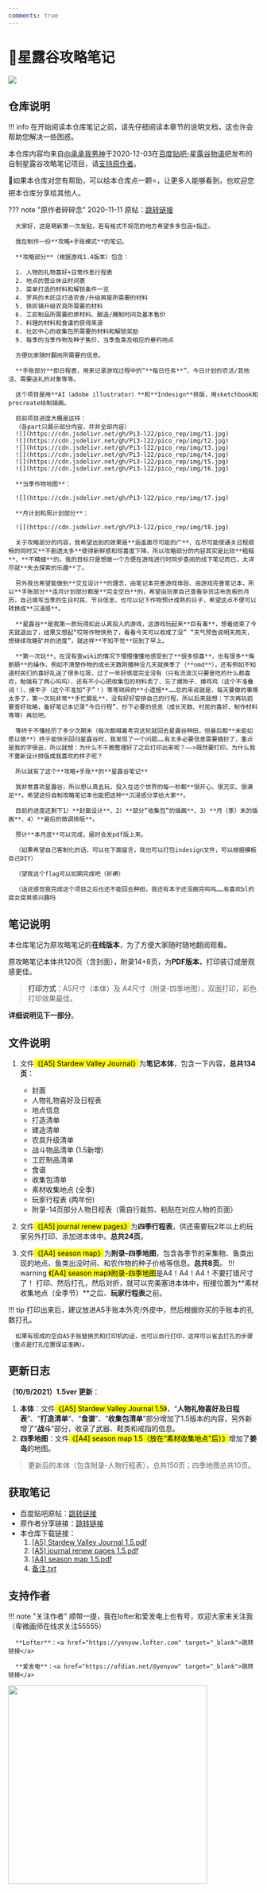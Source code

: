 ```yaml
---
comments: true
---
```


# 📔星露谷攻略笔记

![](https://cdn.jsdelivr.net/gh/Pi3-l22/Stardew_Valley_Image/review.png)

## 仓库说明

!!! info
      在开始阅读本仓库笔记之前，请先仔细阅读本章节的说明文档，这也许会帮助您解决一些困惑。

本仓库内容均来自[@承承我男神](https://tieba.baidu.com/p/7128486926?share=9105&fr=sharewise&see_lz=0&share_from=post&sfc=copy&client_type=2&client_version=12.66.1.2&st=1729069941&is_video=false&unique=F5E59FF8A8BEBAF532557E2BDC16EC6F)于2020-12-03在[百度贴吧-星露谷物语吧](https://jump2.bdimg.com/f?kw=%E6%98%9F%E9%9C%B2%E8%B0%B7%E7%89%A9%E8%AF%AD&ie=utf-8)发布的自制星露谷攻略笔记项目，请[支持原作者](#donate)。

🚀如果本仓库对您有帮助，可以给本仓库点一颗⭐，让更多人能够看到，也欢迎您把本仓库分享给其他人。

??? note "原作者碎碎念"
      2020-11-11 原帖：[跳转链接](https://tieba.baidu.com/p/7082095055?share=9105&fr=sharewise&see_lz=0&share_from=post&sfc=copy&client_type=2&client_version=12.66.1.2&st=1729073343&is_video=false&unique=D0D1D85F8429AE3CC59ED4F7E7763564)

      大家好，这是萌新第一次发贴，若有格式不规范的地方希望多多包涵+指正。

      我在制作一份**攻略+手账模式**的笔记。

      **攻略部分**（根据游戏1.4版本）包含：

      1. 人物的礼物喜好+日常作息行程表
      2. 地点的营业休业时间表
      3. 菜单打造的材料和解锁条件一览
      4. 罗宾的木匠店打造农舍/升级房屋所需要的材料
      5. 铁匠铺升级农具所需要的材料
      6. 工匠制品所需要的原材料、酿造/腌制时间及基本售价
      7. 料理的材料和食谱的获得来源
      8. 社区中心的收集包所需要的材料和解锁奖励
      9. 每季的当季作物及种子售价、当季鱼类及相应的垂钓地点

      方便玩家随时翻阅所需要的信息。

      **手账部分**即日程表，用来记录游戏过程中的“**每日任务**”、今日计划的农活/其他活、需要送礼的对象等等。

      这个项目是用**AI（adobe illustrator）**和**Indesign**排版，用sketchbook和procreate绘制插画。

      目前项目进度大概是这样：
      （各part只展示部分内容，并非全部内容）
      ![](https://cdn.jsdelivr.net/gh/Pi3-l22/pico_rep/img/t1.jpg)
      ![](https://cdn.jsdelivr.net/gh/Pi3-l22/pico_rep/img/t2.jpg)
      ![](https://cdn.jsdelivr.net/gh/Pi3-l22/pico_rep/img/t3.jpg)
      ![](https://cdn.jsdelivr.net/gh/Pi3-l22/pico_rep/img/t4.jpg)
      ![](https://cdn.jsdelivr.net/gh/Pi3-l22/pico_rep/img/t5.jpg)
      ![](https://cdn.jsdelivr.net/gh/Pi3-l22/pico_rep/img/t6.jpg)

      **当季作物地图**：
      
      ![](https://cdn.jsdelivr.net/gh/Pi3-l22/pico_rep/img/t7.jpg)

      **月计划和周计划部分**：

      ![](https://cdn.jsdelivr.net/gh/Pi3-l22/pico_rep/img/t8.jpg)
      
      关于攻略部分的内容，我希望达到的效果是**涵盖面尽可能的广**、在尽可能使通关过程顺畅的同时又**不剧透太多**使得新鲜感和惊喜度下降，所以攻略部分的内容其实是比较**粗糙**、**不精细**的。我的目标只是想做一个方便在游戏进行时同步查阅的线下笔记而已，太详尽就**失去探索的乐趣**了。
      
      另外我也希望能做到**交互设计**的理念，由笔记本完善游戏体验、由游戏完善笔记本，所以**手账部分**连月计划部分都是**完全空白**的，希望由玩家自己查看杂货店布告板的月历，自己填写当季的生日村民、节日信息，也可以记下作物预计成熟的日子，希望这点不便可以转换成**沉浸感**。

      **星露谷**是我第一款玩得如此认真投入的游戏，这游戏玩起来**巨有毒**，想着结束了今天就退出了，结果又想起“哎呀作物快熟了，看看今天可以收成了没” “天气预告说明天雨天，想继续攻略矿井的进度”，就这样**不知不觉**玩到了早上。

      **第一次玩**，在没有查wiki的情况下懵懵懂懂地感受到了**很多惊喜**，也有很多**悔断肠**的操作，例如不清楚作物的成长天数刚播种没几天就换季了（**nmd**），还有例如不知道村民们的喜好乱送了很多垃圾，过了一年好感度完全没有（只有流浪汉只要是吃的什么都喜欢，勉强有了两心呜呜），还有不小心把收集包的材料卖了、忘了摸狗子、摸鸡鸡（这个不准叠词！）、摸牛子（这个不准加“子”！）等等琐碎的**小遗憾**……总的来说就是，每天要做的事情太多了，第一次玩非常**手忙脚乱**，没有好好安排自己的行程，所以后来就想：下次再玩前要查好攻略，备好笔记本记录“今日行程”、抄下必要的信息（成长天数、村民的喜好、制作材料等等）再玩吧。

      等终于不懂经历了多少次期末（每次都喊着考完这轮就回去星露谷种田，但最后都**未能如愿以偿**）终于能快乐回归星露谷时，我发现了一个问题……有太多必要信息需要摘抄了，重点是我的字很丑，所以就想：为什么不干脆整理好了之后打印出来呢？——>既然要打印，为什么我不重新设计排版成我喜欢的样子呢？

      所以就有了这个**攻略+手账**的**星露谷笔记**

      我非常喜欢星露谷，所以想认真去玩，投入在这个世界的每一秒都**很开心、很充实、很满足**。希望这份自制攻略笔记本也能把这种**沉浸感分享给大家**。

      目前的进度还剩下1）**封面设计**、2）**部分“收集包”的插画**、3）**月（季）末的插画**、4）**最后的微调排版**。

      预计**本月底**可以完成，届时会发pdf版上来。

      （如果希望自己客制化的话，可以在下面留言，我也可以打包indesign文件，可以根据模板自己DIY）

      （望我这个flag可以如期完成吧（祈祷）

      （话说感觉我完成这个项目之后也还不能回去种田，我还有本子还没画完呜呜……有喜欢bl的腐女腐男感兴趣吗


## 笔记说明

本仓库笔记为原攻略笔记的**在线版本**，为了方便大家随时随地翻阅观看。

原攻略笔记本体共120页（含封面），附录14+8页，为**PDF版本**，打印装订成册观感更佳。

> **打印方式**：A5尺寸（本体）及 A4尺寸（附录-四季地图），双面打印，彩色打印效果最佳。

**详细说明见下一部分**。


## 文件说明

1. 文件<mark>《[A5] Stardew Valley Journal》</mark>为**笔记本体**，包含一下内容，**总共134页**：
      - 封面
      - 人物礼物喜好及日程表
      - 地点信息
      - 打造清单
      - 建造清单
      - 农具升级清单
      - 战斗物品清单 (1.5新增)
      - 工匠制品清单
      - 食谱
      - 收集包清单
      - 素材收集地点 (全季)
      - 玩家行程表 (两年份)
      - 附录-14页部分人物日程表（需自行裁剪、粘贴在对应人物的页面）

2.  文件<mark>《[A5] journal renew pages》</mark>为**四季行程表**，供还需要玩2年以上的玩家另外打印、添加进本体中。**总共24页**。

3.  文件<mark>《[A4] season map》</mark>为**附录-四季地图**，包含各季节的采集物、鱼类出现的地点、鱼类出没时间、和农作物的种子价格等信息。**总共8页**。
!!! warning
      <mark>《[A4] season map》附录-四季地图</mark>是A4！A4！A4！不要打错尺寸了！ 打印、然后打孔，然后对折，就可以完美塞进本体中，衔接位置为**素材收集地点（全季节）**之后、**玩家行程表**之前。

!!! tip
      打印出来后，建议放进A5手账本外壳/外皮中，然后根据你买的手账本的孔数打孔。

      如果有现成的空白A5手账替换页和打印机的话，也可以自行打印，这样可以省去打孔的步骤（重点是打孔位置保证准确）。

## 更新日志

**（10/9/2021）1.5ver 更新**：

1. **本体**：文件<mark>《[A5] Stardew Valley Journal 1.5》</mark>，“**人物礼物喜好及日程表**”、“**打造清单**”、“**食谱**”、“**收集包清单**”部分增加了1.5版本的内容，另外新增了“**战斗**”部分，收录了武器、鞋类和戒指的信息。
2. **四季地图**：文件<mark>《[A4] season map 1.5（放在“素材收集地点”后）》</mark>增加了**姜岛**的地图。

> 更新后的本体（包含附录-人物行程表），总共150页；四季地图总共10页。

## 获取笔记

- 百度贴吧原帖：[跳转链接](https://tieba.baidu.com/p/7128486926?share=9105&fr=sharewise&see_lz=0&share_from=post&sfc=copy&client_type=2&client_version=12.66.1.2&st=1729069941&is_video=false&unique=F5E59FF8A8BEBAF532557E2BDC16EC6F)
- 原作者分享链接：[跳转链接](https://pan.baidu.com/wap/init?surl=eNn3AAaRuFdxIICgPxf89g&pwd=keuh)
- 本仓库下载链接：
    1. [[A5] Stardew Valley Journal 1.5.pdf](https://github.com/Pi3-l22/Stardew_Valley_Image/raw/main/%5BA5%5D%20Stardew%20Valley%20Journal%201.5.pdf) 
    2. [[A5] journal renew pages 1.5.pdf](https://github.com/Pi3-l22/Stardew_Valley_Image/raw/main/%5BA5%5D%20journal%20renew%20pages.pdf)
    3. [[A4] season map 1.5.pdf](https://github.com/Pi3-l22/Stardew_Valley_Image/raw/main/%5BA4%5D%20season%20map%201.5.pdf)
    4. [备注.txt](https://github.com/Pi3-l22/Stardew_Valley_Image/raw/main/note.txt)

## 支持作者<span id="donate"></span>

!!! note "关注作者"
      顺带一提，我在lofter和爱发电上也有号，欢迎大家来关注我（卑微画师在线求关注55555）

      **Lofter**：<a href="https://yenyow.lofter.com" target="_blank">跳转链接</a>

      **爱发电**：<a href="https://afdian.net/@yenyow" target="_blank">跳转链接</a>

<a href="https://cdn.jsdelivr.net/gh/Pi3-l22/pico_rep/img/donate.jpg"><img src="https://cdn.jsdelivr.net/gh/Pi3-l22/pico_rep/img/buy_me_a_coffee.png" width="400"></a>



